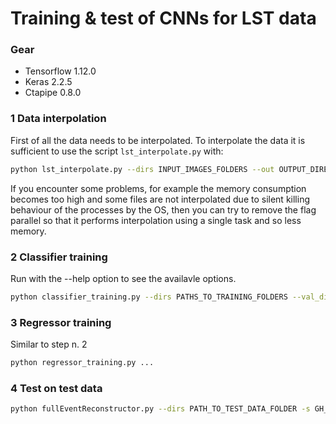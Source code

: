 # Training & test of CNNs for LST data

### Gear

- Tensorflow 1.12.0
- Keras 2.2.5
- Ctapipe 0.8.0

### 1 Data interpolation
First of all the data needs to be interpolated.
To interpolate the data it is sufficient to use the script ```lst_interpolate.py``` with:

```sh
python lst_interpolate.py --dirs INPUT_IMAGES_FOLDERS --out OUTPUT_DIRECTORY --parallel
```

If you encounter some problems, for example the memory consumption becomes too high and some files are not interpolated due to silent killing behaviour of the processes by the OS, then you can try to remove the flag parallel so that it performs interpolation using a single task and so less memory.

### 2 Classifier training

Run with the --help option to see the availavle options.

```sh
python classifier_training.py --dirs PATHS_TO_TRAINING_FOLDERS --val_dirs PATHS_TO_VALIDATION_FOLDERS --model MODEL_NAME --time --epochs NUMBER_OF_EPOCHS --batch_size BATCH_SIZE --clr --workers NUM_OF_WORKERS 
```

### 3 Regressor training
Similar to step n. 2

```sh
python regressor_training.py ...
```

### 4 Test on test data

```sh
python fullEventReconstructor.py --dirs PATH_TO_TEST_DATA_FOLDER -s GH_SEPARATORS_FOLDER -e ENERGY_REGRESSORS_FOLDER -d DIRECTION_REGRESSORS_PATH --output OUTPUT_FILE_PATH --time -i INTENSITY_CUT -lkg LEAKAGE_CUT
```

